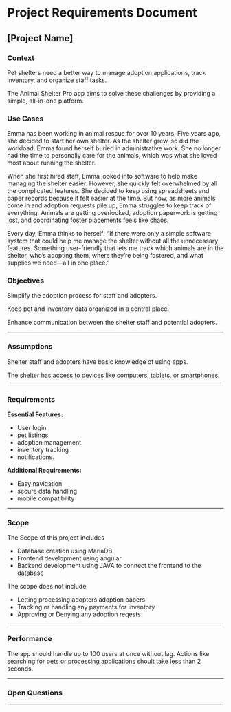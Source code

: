 # Project Requirements Document

## [Project Name]

### Context

Pet shelters need a better way to manage adoption applications, track inventory, and organize staff tasks. 

The Animal Shelter Pro app aims to solve these challenges by providing a simple, all-in-one platform.

### Use Cases

Emma has been working in animal rescue for over 10 years. Five years ago, she decided to start her own shelter. As the shelter grew, so did the workload. Emma found herself buried in administrative work. She no longer had the time to personally care for the animals, which was what she loved most about running the shelter.

When she first hired staff, Emma looked into software to help make managing the shelter easier. However, she quickly felt overwhelmed by all the complicated features. She decided to keep using spreadsheets and paper records because it felt easier at the time. But now, as more animals come in and adoption requests pile up, Emma struggles to keep track of everything. Animals are getting overlooked, adoption paperwork is getting lost, and coordinating foster placements feels like chaos.

Every day, Emma thinks to herself: “If there were only a simple software system that could help me manage the shelter without all the unnecessary features. Something user-friendly that lets me track which animals are in the shelter, who’s adopting them, where they’re being fostered, and what supplies we need—all in one place.”

### Objectives

Simplify the adoption process for staff and adopters.

Keep pet and inventory data organized in a central place.

Enhance communication between the shelter staff and potential adopters.

***

### Assumptions

Shelter staff and adopters have basic knowledge of using apps.

The shelter has access to devices like computers, tablets, or smartphones.

***

### Requirements
**Essential Features:** 
- User login
- pet listings
- adoption management
- inventory tracking
- notifications.

**Additional Requirements:** 
- Easy navigation 
- secure data handling
-  mobile compatibility

***

### Scope
  The Scope of this project includes
  - Database creation using MariaDB
  - Frontend development using angular
  - Backend development using JAVA to connect the frontend to the database

  The scope does not include 
  - Letting processing adopters adoption papers
  - Tracking or handling any payments for inventory
  - Approving or Denying any adoption reqests
***

### Performance
The app should handle up to 100 users at once without lag. Actions like searching for pets or processing applications shoult take less than 2 seconds.
***

### Open Questions

***
